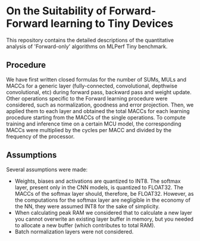 # On the Suitability of Forward-Forward learning to Tiny Devices
This repository contains the detailed descriptions of the quantitative analysis of 'Forward-only' algorithms on MLPerf Tiny benchmark.

## Procedure
We have first written closed formulas for the number of SUMs, MULs and MACCs for a generic layer (fully-connected, convolutional, depthwise convolutional, etc) during forward pass, backward pass and weight update. Other operations specific to the Forward learning procedure were considered, such as normalization, goodness and error projection. Then, we applied them to each layer and obtained the total MACCs for each learning procedure starting from the MACCs of the single operations.
To compute training and inference time on a certain MCU model, the corresponding MACCs were multiplied by the cycles per MACC and divided by the frequency of the processor.

## Assumptions
Several assumptions were made: 
- Weights, biases and activations are quantized to INT8. The softmax layer, present only in the CNN models, is quantized to FLOAT32. The MACCs of the softmax layer should, therefore, be FLOAT32. However, as the computations for the softmax layer are negligible in the economy of the NN, they were assumed INT8 for the sake of simplicity. 
- When calculating peak RAM we considered that to calculate a new layer you cannot overwrite an existing layer buffer in memory, but you needed to allocate a new buffer (which contributes to total RAM).
- Batch normalization layers were not considered.

